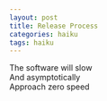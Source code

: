 ```yaml
---
layout: post
title: Release Process
categories: haiku
tags: haiku
---
```

The software will slow  
And asymptotically  
Approach zero speed  